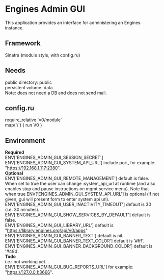 Engines Admin GUI
=================

This application provides an interface for administering an Engines instance.

Framework
---------
Sinatra (module style, with config.ru)

Needs
-----
public directory: public  
persistent volume: data  
Note: does not need a DB and does not send mail.

config.ru
---------
require_relative 'v0/module'  
map('/') { run V0 }  

Environment
-----------
**Required**  
ENV['ENGINES_ADMIN_GUI_SESSION_SECRET']
ENV['ENGINES_ADMIN_GUI_SYSTEM_API_URL'] include port, for example: "https://192.168.1.117:2380".  
**Optional**  
ENV['ENGINES_ADMIN_GUI_REMOTE_MANAGEMENT'] default is false. When set to true the user can change :system_api_url at runtime (and also enables stop and pause instructions on mgmt service menu). Note that when true ENV['ENGINES_ADMIN_GUI_SYSTEM_API_URL'] is optional (if not given, gui will present form to enter system api url).  
ENV['ENGINES_ADMIN_GUI_USER_INACTIVITY_TIMEOUT'] default is 30 (i.e. 30 minutes).  
ENV['ENGINES_ADMIN_GUI_SHOW_SERVICES_BY_DEFAULT'] default is false.  
ENV['ENGINES_ADMIN_GUI_LIBRARY_URL'] default is "https://library.engines.org/api/v0/apps"  
ENV['ENGINES_ADMIN_GUI_BANNER_TEXT'] default is nil.  
ENV['ENGINES_ADMIN_GUI_BANNER_TEXT_COLOR'] default is '#fff'.  
ENV['ENGINES_ADMIN_GUI_BANNER_BACKGROUND_COLOR'] default is '#48d'.  
**Todo**  
i.e.: not working yet...  
ENV['ENGINES_ADMIN_GUI_BUG_REPORTS_URL'] for example: "https://127.0.0.1:3666".  
